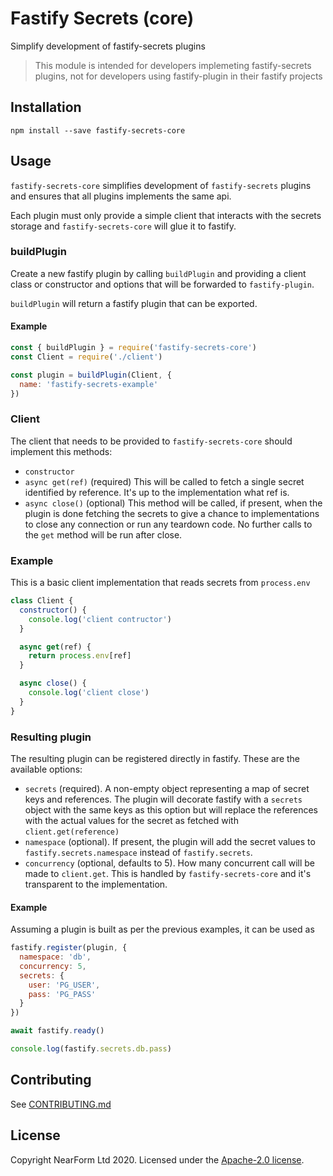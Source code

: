 # Fastify Secrets (core)

Simplify development of fastify-secrets plugins

> This module is intended for developers implemeting fastify-secrets plugins, not for developers using fastify-plugin in their fastify projects

## Installation

```
npm install --save fastify-secrets-core
```

## Usage

`fastify-secrets-core` simplifies development of `fastify-secrets` plugins and ensures that all plugins implements the same api.

Each plugin must only provide a simple client that interacts with the secrets storage and `fastify-secrets-core` will glue it to fastify.

### buildPlugin

Create a new fastify plugin by calling `buildPlugin` and providing a client class or constructor and options that will be forwarded to `fastify-plugin`.

`buildPlugin` will return a fastify plugin that can be exported.

#### Example

```js
const { buildPlugin } = require('fastify-secrets-core')
const Client = require('./client')

const plugin = buildPlugin(Client, {
  name: 'fastify-secrets-example'
})
```

### Client

The client that needs to be provided to `fastify-secrets-core` should implement this methods:

- `constructor`
- `async get(ref)` (required) This will be called to fetch a single secret identified by reference. It's up to the implementation what ref is.
- `async close()` (optional) This method will be called, if present, when the plugin is done fetching the secrets to give a chance to implementations to close any connection or run any teardown code. No further calls to the `get` method will be run after close.

### Example

This is a basic client implementation that reads secrets from `process.env`

```js
class Client {
  constructor() {
    console.log('client contructor')
  }

  async get(ref) {
    return process.env[ref]
  }

  async close() {
    console.log('client close')
  }
}

```

### Resulting plugin

The resulting plugin can be registered directly in fastify.
These are the available options:

- `secrets` (required). A non-empty object representing a map of secret keys and references. The plugin will decorate fastify with a `secrets` object with the same keys as this option but will replace the references with the actual values for the secret as fetched with `client.get(reference)`
- `namespace` (optional). If present, the plugin will add the secret values to `fastify.secrets.namespace` instead of `fastify.secrets`.
- `concurrency` (optional, defaults to 5). How  many concurrent call will be made to `client.get`. This is handled by `fastify-secrets-core` and it's transparent to the implementation.

#### Example

Assuming a plugin is built as per the previous examples, it can be used as

```js
fastify.register(plugin, {
  namespace: 'db',
  concurrency: 5,
  secrets: {
    user: 'PG_USER',
    pass: 'PG_PASS'
  }
})

await fastify.ready()

console.log(fastify.secrets.db.pass)

```

## Contributing

See [CONTRIBUTING.md](./CONTRIBUTING.md)

## License

Copyright NearForm Ltd 2020. Licensed under the [Apache-2.0 license](http://www.apache.org/licenses/LICENSE-2.0).